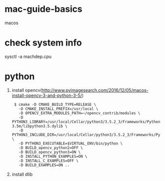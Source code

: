 # mac-guide-basics
macos
# check system info
  sysctl -a machdep.cpu
# python
1. install opencv(http://www.pyimagesearch.com/2016/12/05/macos-install-opencv-3-and-python-3-5/)

        $ cmake -D CMAKE_BUILD_TYPE=RELEASE \
          -D CMAKE_INSTALL_PREFIX=/usr/local \
          -D OPENCV_EXTRA_MODULES_PATH=~/opencv_contrib/modules \
          -D PYTHON3_LIBRARY=/usr/local/Cellar/python3/3.5.2_3/Frameworks/Python.framework/Versions/3.5/lib/python3.5/config-3.5m/libpython3.5.dylib \
          -D PYTHON3_INCLUDE_DIR=/usr/local/Cellar/python3/3.5.2_3/Frameworks/Python.framework/Versions/3.5/include/python3.5m/ \
          -D PYTHON3_EXECUTABLE=$VIRTUAL_ENV/bin/python \
          -D BUILD_opencv_python2=OFF \
          -D BUILD_opencv_python3=ON \
          -D INSTALL_PYTHON_EXAMPLES=ON \
          -D INSTALL_C_EXAMPLES=OFF \
          -D BUILD_EXAMPLES=ON ..
                 
2. install dlib
